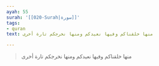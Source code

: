 ```yaml
---
ayah: 55
surah: '[[020-Surah|سورة]]'
tags:
- quran
text: منها خلقناكم وفيها نعيدكم ومنها نخرجكم تارة أخرى

---
```

> منها خلقناكم وفيها نعيدكم ومنها نخرجكم تارة أخرى
